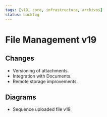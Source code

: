 ```yaml
---
tags: [v19, core, infrastructure, archivos]
status: backlog
---
```

# File Management v19

## Changes
- Versioning of attachments.
- Integration with Documents.
- Remote storage improvements.

## Diagrams
- Sequence uploaded file v19.




